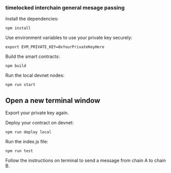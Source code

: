 ### timelocked interchain general mesage passing

Install the dependencies:
```
npm install
```

Use environment variables to use your private key securely:
```
export EVM_PRIVATE_KEY=0xYourPrivateKeyHere
```

Build the smart contracts:
```
npm build
```

Run the local devnet nodes:
```
npm run start
```
## Open a new terminal window

Export your private key again.

Deploy your contract on devnet:
```
npm run deploy local
```

Run the index.js file:
```
npm run test
```

Follow the instructions on terminal to send a message from chain A to chain B.